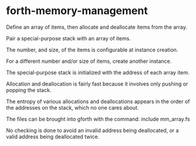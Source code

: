 # forth-memory-management
Define an array of items, then allocate and deallocate items from the array.

Pair a special-purpose stack with an array of items.

The number, and size, of the items is configurable at instance creation.

For a different number and/or size of items, create another instance.

The special-purpose stack is initialized with the address of each array item.

Allocation and deallocation is fairly fast because it involves only pushing or popping the stack.

The entropy of various allocations and deallocations appears in the order of the
addresses on the stack, which no one cares about.

The files can be brought into gforth with the command: include mm_array.fs

No checking is done to avoid an invalid address being deallocated, 
or a valid address being deallocated twice.
